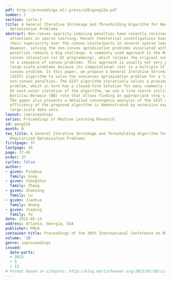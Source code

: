 ```yaml
---
pdf: http://proceedings.mlr.press/v28/gong13a.pdf
number: 2
section: cycle-2
title: A General Iterative Shrinkage and Thresholding Algorithm for Non-convex Regularized
  Optimization Problems
abstract: Non-convex sparsity-inducing penalties have recently received considerable
  attentions in sparse learning. Recent theoretical investigations have demonstrated
  their superiority over the convex counterparts in several sparse learning settings.
  However, solving the non-convex optimization problems associated with non-convex
  penalties remains a big challenge. A commonly used approach is the Multi-Stage (MS)
  convex relaxation (or DC programming), which relaxes the original non-convex problem
  to a sequence of convex problems. This approach is usually not very practical for
  large-scale problems because its computational cost is a multiple of solving a single
  convex problem. In this paper, we propose a General Iterative Shrinkage and Thresholding
  (GIST) algorithm to solve the nonconvex optimization problem for a large class of
  non-convex penalties. The GIST algorithm iteratively solves a proximal operator
  problem, which in turn has a closed-form solution for many commonly used penalties.
  At each outer iteration of the algorithm, we use a line search initialized by the
  Barzilai-Borwein (BB) rule that allows finding an appropriate step size quickly.
  The paper also presents a detailed convergence analysis of the GIST algorithm. The
  efficiency of the proposed algorithm is demonstrated by extensive experiments on
  large-scale data sets.
layout: inproceedings
series: Proceedings of Machine Learning Research
id: gong13a
month: 0
tex_title: A General Iterative Shrinkage and Thresholding Algorithm for Non-convex
  Regularized Optimization Problems
firstpage: 37
lastpage: 45
page: 37-45
order: 37
cycles: false
author:
- given: Pinghua
  family: Gong
- given: Changshui
  family: Zhang
- given: Zhaosong
  family: Lu
- given: Jianhua
  family: Huang
- given: Jieping
  family: Ye
date: 2013-05-13
address: Atlanta, Georgia, USA
publisher: PMLR
container-title: Proceedings of the 30th International Conference on Machine Learning
volume: '28'
genre: inproceedings
issued:
  date-parts:
  - 2013
  - 5
  - 13
# Format based on citeproc: http://blog.martinfenner.org/2013/07/30/citeproc-yaml-for-bibliographies/
---
```

